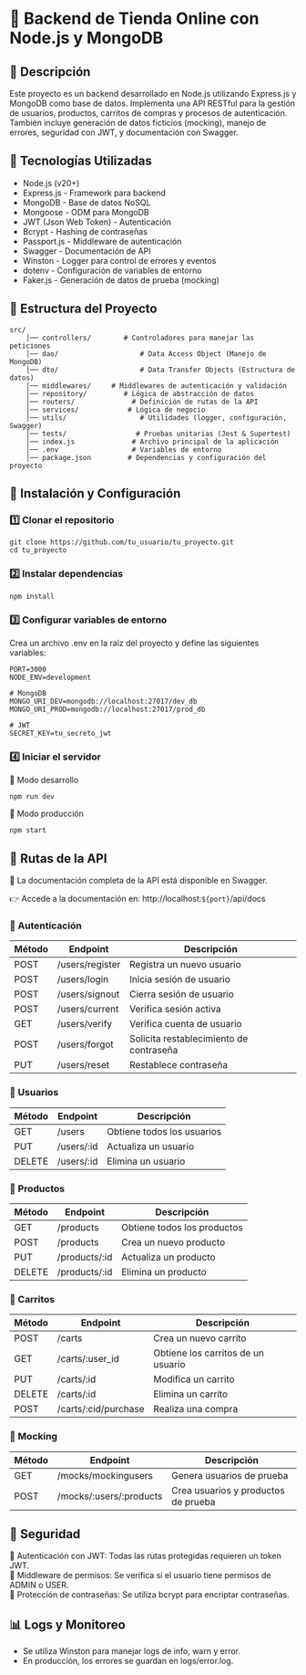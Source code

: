 # 🛒 Backend de Tienda Online con Node.js y MongoDB

## 📌 Descripción
Este proyecto es un backend desarrollado en Node.js utilizando Express.js y MongoDB como base de datos. Implementa una API RESTful para la gestión de usuarios, productos, carritos de compras y procesos de autenticación. También incluye generación de datos ficticios (mocking), manejo de errores, seguridad con JWT, y documentación con Swagger.

## 🚀 Tecnologías Utilizadas
- Node.js (v20+)  
- Express.js - Framework para backend  
- MongoDB - Base de datos NoSQL  
- Mongoose - ODM para MongoDB  
- JWT (Json Web Token) - Autenticación  
- Bcrypt - Hashing de contraseñas  
- Passport.js - Middleware de autenticación  
- Swagger - Documentación de API  
- Winston - Logger para control de errores y eventos  
- dotenv - Configuración de variables de entorno  
- Faker.js - Generación de datos de prueba (mocking)  

## 📂 Estructura del Proyecto

```
src/
    │── controllers/        # Controladores para manejar las peticiones
    │── dao/                    # Data Access Object (Manejo de MongoDB)
    │── dto/                    # Data Transfer Objects (Estructura de datos)
    │── middlewares/     # Middlewares de autenticación y validación
    │── repository/         # Lógica de abstracción de datos
    │── routers/              # Definición de rutas de la API
    │── services/            # Lógica de negocio
    │── utils/                  # Utilidades (logger, configuración, Swagger)
    │── tests/                 # Pruebas unitarias (Jest & Supertest)
    │── index.js              # Archivo principal de la aplicación
    │── .env                  # Variables de entorno
    │── package.json         # Dependencias y configuración del proyecto
```

## 📜 Instalación y Configuración

### 1️⃣ Clonar el repositorio

```
git clone https://github.com/tu_usuario/tu_proyecto.git
cd tu_proyecto
```

### 2️⃣ Instalar dependencias

```
npm install
```

### 3️⃣ Configurar variables de entorno
Crea un archivo .env en la raíz del proyecto y define las siguientes variables:
```
PORT=3000
NODE_ENV=development

# MongoDB
MONGO_URI_DEV=mongodb://localhost:27017/dev_db
MONGO_URI_PROD=mongodb://localhost:27017/prod_db

# JWT
SECRET_KEY=tu_secreto_jwt
```
### 4️⃣ Iniciar el servidor

🔹 Modo desarrollo
```
npm run dev
```
🔹 Modo producción
```
npm start
```


## 📌 Rutas de la API

📄 La documentación completa de la API está disponible en Swagger.

👉 Accede a la documentación en:
http://localhost:`${port}`/api/docs

### 🔹 Autenticación


| Método | Endpoint             | Descripción                          |
|--------|----------------------|--------------------------------------|
POST|/users/register|Registra un nuevo usuario
POST|/users/login	|Inicia sesión de usuario
POST|/users/signout	|Cierra sesión de usuario
POST|/users/current	|Verifica sesión activa
GET	|/users/verify	|Verifica cuenta de usuario
POST|/users/forgot	|Solicita restablecimiento de contraseña
PUT	|/users/reset	|Restablece contraseña

### 🔹 Usuarios

| Método | Endpoint             | Descripción                          |
|--------|----------------------|--------------------------------------|
GET	|/users	|Obtiene todos los usuarios
PUT	|/users/:id	|Actualiza un usuario
DELETE	|/users/:id	|Elimina un usuario

### 🔹 Productos

| Método | Endpoint             | Descripción                          |
|--------|----------------------|--------------------------------------|
GET	|/products	|Obtiene todos los productos
POST	|/products	|Crea un nuevo producto
PUT	|/products/:id	|Actualiza un producto
DELETE	|/products/:id	|Elimina un producto

### 🔹 Carritos

| Método | Endpoint             | Descripción                          |
|--------|----------------------|--------------------------------------|
POST	|/carts	|Crea un nuevo carrito
GET	|/carts/:user_id	|Obtiene los carritos de un usuario
PUT	|/carts/:id	|Modifica un carrito
DELETE	|/carts/:id	|Elimina un carrito
POST	|/carts/:cid/purchase	|Realiza una compra

### 🔹 Mocking

| Método | Endpoint             | Descripción                          |
|--------|----------------------|--------------------------------------|
GET	|/mocks/mockingusers	|Genera usuarios de prueba
POST	|/mocks/:users/:products	|Crea usuarios y productos de prueba


## 🔐 Seguridad
🔹 Autenticación con JWT: Todas las rutas protegidas requieren un token JWT.  
🔹 Middleware de permisos: Se verifica si el usuario tiene permisos de ADMIN o USER.  
🔹 Protección de contraseñas: Se utiliza bcrypt para encriptar contraseñas.

## 📊 Logs y Monitoreo
- Se utiliza Winston para manejar logs de info, warn y error.
- En producción, los errores se guardan en logs/error.log.